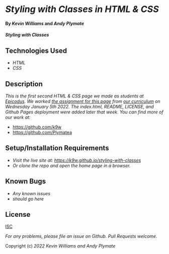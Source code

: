 # _Styling with Classes in HTML & CSS_

#### By _**Kevin Williams**_ and _**Andy Plymate**_

#### _Styling with Classes_

## Technologies Used

* _HTML_
* _CSS_

## Description

_This is the first second HTML & CSS page we made as students at
[Epicodus](https://epicodus.com). We worked [the assignment for this
page](https://www.learnhowtoprogram.com/introduction-to-programming/git-html-and-css/practice-styling-with-classes)
from [our curriculum](https://learnhowtoprogram.com) on Wednesday
January 5th 2022. The index.html, README, LICENSE, and Github Pages
deployment were added later that week. You can find more of our work
at:_

* https://github.com/k9w
* https://github.com/Plymatea

## Setup/Installation Requirements

* _Visit the live site at: https://k9w.github.io/styling-with-classes_
* _Or clone the repo and open the home page in a browser._


## Known Bugs

* _Any known issues_
* _should go here_

## License

[ISC](https://choosealicense.com/licenses/isc)

_For any problems, please file an issue on Github. Pull Requests welcome._

Copyright (c) _2022_ _Kevin Williams and Andy Plymate_
